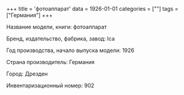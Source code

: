 +++
title = 'фотоаппарат'
data = 1926-01-01
categories = [""]
tags = ["Германия"]
+++

Название модели, книги: фотоаппарат

Бренд, издательство, фабрика, завод: Ica

Год производства, начало выпуска модели: 1926

Страна производитель: Германия

Город: Дрезден

Инвентаризационный номер: 902

